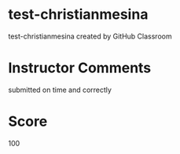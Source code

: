 # test-christianmesina
test-christianmesina created by GitHub Classroom
# Instructor Comments
submitted on time and correctly

# Score
100
